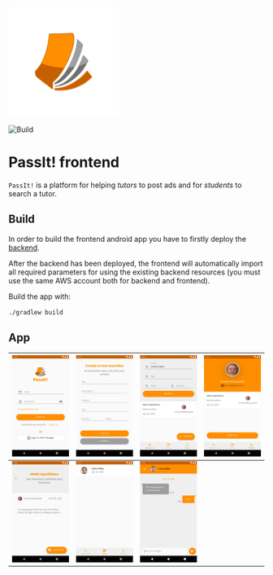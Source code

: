 ![logo](./app/src/main/res/mipmap-xhdpi/ic_launcher_foreground.png)

![Build](https://github.com/MatteoArella/passit-frontend/workflows/Main/badge.svg?branch=master)

# PassIt! frontend
`PassIt!` is a platform for helping *tutors* to post ads and for *students* to search a tutor.

## Build
In order to build the frontend android app you have to firstly deploy the
[backend](https://github.com/MatteoArella/passit-backend).

After the backend has been deployed, the frontend will automatically import all required parameters
for using the existing backend resources (you must use the same AWS account both for backend and
frontend).

Build the app with:

```bash
./gradlew build
```

## App
![SignIn](./pictures/sign_in.png) | ![Create](./pictures/create.png) | ![Search](./pictures/search.png) | ![Profile](./pictures/profile.png)
--------------------------------- | --------------------------------- | --------------------------------- | ---------------------------------
![Show](./pictures/show_student.png) | ![Conversations](./pictures/conversations.png) | ![Chat](./pictures/chat.png)